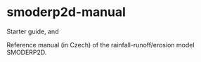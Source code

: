 # smoderp2d-manual
Starter guide, and

Reference manual (in Czech) of the rainfall-runoff/erosion model SMODERP2D. 

